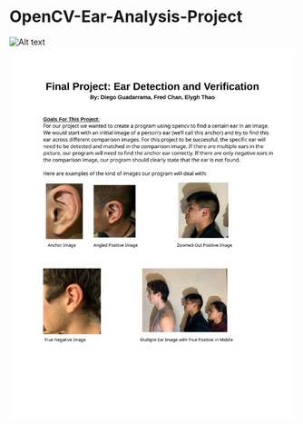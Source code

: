 # OpenCV-Ear-Analysis-Project

![Alt text](./controllers_brief.svg)
 <img src="./Final Project - Ear Detection and Verification-1.svg">
